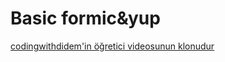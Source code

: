# Basic formic&yup

[codingwithdidem'in öğretici videosunun klonudur](https://www.youtube.com/c/codingwithdidem)

